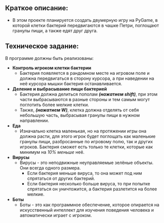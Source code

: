## Краткое описание:
* В этом проекте планируется создать двумерную игру на PyGame, в которой клетки бактерий передвигаются в чашке Петри, поглощают гранулы пищи, а также едят друг друга.
## Техническое задание:
В программе должны быть реализованы:

* __Контроль игроком клетки бактерии__ 
  - Бактерия появляется в рандомном месте на игровом поле и должна передвигаться в сторону курсора, а при наведении на неё курсора мышки бактерия останавливается.
* __Деление и выбрасывание пищи бактерией__ 
  - Бактерия должна делиться пополам ***(нажатием shift)***, при этом части выбрасываются в разные стороны и тем самым могут поглотить более мелкие клетки. 
  - Также, ***(нажатием W)***, клетка должна  отделять от себя небольшую часть, выбрасывая гранулы пищи в нужном направлении.
* __Еда__
   - Изначально клетка маленькая, но на протяжении игры она должна расти, для этого игрок будет поглощать как маленькие гранулы пищи, разбросанные по игровому полю, так и других игроков. Бактерия сможет есть только те клетки, которые как минимум на _10% меньше_ неё.
* __Вирусы__
  - Вирусы - это неподвижные неуправляемые зелёные объекты. Они всегда одного размера. 
    - Если бактерия меньше вируса, то она может под ним спрятаться от других бактерий. 
    - Если бактерия несколько больше вируса, то при попытке спрятаться он уничтожится, а бактерия разлетится на более мелкие.
* __Боты__
   - Боты - это как программное обеспечение, которое опирается на искусственный интеллект для изучения поведения человека и автоматически играет с игроком.
